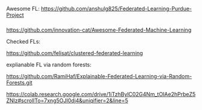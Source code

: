 

Awesome FL:
https://github.com/anshulg825/Federated-Learning-Purdue-Project

#####  
https://github.com/innovation-cat/Awesome-Federated-Machine-Learning



Checked FLs:</p>
https://github.com/felisat/clustered-federated-learning</p>



explianable FL via random forests:</p>
https://github.com/RamiHaf/Explainable-Federated-Learning-via-Random-Forests.git</p>
https://colab.research.google.com/drive/1iTzhBylC02G4Nm_tOIAe2hPrbeZ5ZNlz#scrollTo=7xng5OJI0dj4&uniqifier=2&line=5</p>
